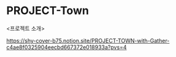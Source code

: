 # PROJECT-Town
<프로젝트 소개>

https://shy-cover-b75.notion.site/PROJECT-TOWN-with-Gather-c4ae8f0325904eecbd667372e018933a?pvs=4
